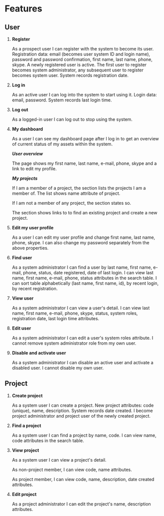 Features
========

User
----

1. __Register__

	As a prospect user I can register with the system to become its user.
Registration data: email (becomes user system ID and login name),
password and password confirmation, first name, last name, phone, skype.
A newly registered user is active.
The first user to register becomes system administrator, 
any subsequent user to register becomes system user.
System records registration date.

1. __Log in__

	As an active user I can log into the system to start using it.
Login data: email, password.
System records last login time.

1. __Log out__

	As a logged-in user I can log out to stop using the system.

1. __My dashboard__

	As a user I can see my dashboard page after I log in 
to get an overview of current status of my assets within the system.

	*__User overview__*

	The page shows my first name, last name, e-mail, phone, skype
and a link to edit my profile.

	*__My projects__*

	If I am a member of a project, 
the section lists the projects I am a member of.
The list shows name attribute of project.

	If I am not a member of any project, 
the section states so.

	The section shows links to to find an existing project
and create a new project.

1. __Edit my user profile__

	As a user I can edit my user profile and change 
first name, last name, phone, skype.
I can also change my password separately from the above properties.

1. __Find user__

	As a system administrator I can find a user by 
last name, first name, e-mail, phone, status, date registered,
date of last login.
I can view last name, first name, e-mail, phone, status
attributes in the search table.
I can sort table alphabetically (last name, first name, id),
by recent login, by recent registration.

1. __View user__

	As a system administrator I can view a user's detail.
I can view last name, first name, e-mail, phone, skype, status, 
system roles, registration date, last login time
attributes.

1. __Edit user__

	As a system administrator I can edit a user's system roles attribute.
I cannot remove system administrator role from my own user.

1. __Disable and activate user__

	As a system administrator I can disable an active user 
and activate a disabled user. I cannot disable my own user.

Project
-------

1. __Create project__

	As a system user I can create a project.
New project attributes: code (unique), name, description.
System records date created.
I become project administrator and project user 
of the newly created project.

1. __Find a project__

	As a system user I can find a project by name, code.
I can view name, code attributes in the search table.

1. __View project__

	As a system user I can view a project's detail.

	As non-project member, I can view code, name
attributes.

	As project member, I can view code, name, description, date created
attributes.

1. __Edit project__

	As a project administrator I can edit the project's 
name, description attributes.

